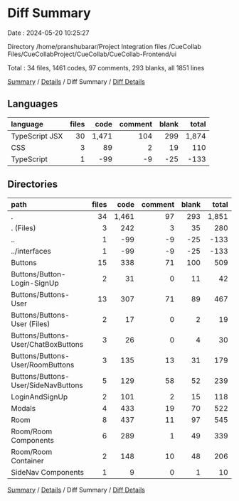 # Diff Summary

Date : 2024-05-20 10:25:27

Directory /home/pranshubarar/Project Integration files /CueCollab Files/CueCollabProject/CueCollab/CueCollab-Frontend/ui

Total : 34 files,  1461 codes, 97 comments, 293 blanks, all 1851 lines

[Summary](results.md) / [Details](details.md) / Diff Summary / [Diff Details](diff-details.md)

## Languages
| language | files | code | comment | blank | total |
| :--- | ---: | ---: | ---: | ---: | ---: |
| TypeScript JSX | 30 | 1,471 | 104 | 299 | 1,874 |
| CSS | 3 | 89 | 2 | 19 | 110 |
| TypeScript | 1 | -99 | -9 | -25 | -133 |

## Directories
| path | files | code | comment | blank | total |
| :--- | ---: | ---: | ---: | ---: | ---: |
| . | 34 | 1,461 | 97 | 293 | 1,851 |
| . (Files) | 3 | 242 | 3 | 35 | 280 |
| .. | 1 | -99 | -9 | -25 | -133 |
| ../interfaces | 1 | -99 | -9 | -25 | -133 |
| Buttons | 15 | 338 | 71 | 100 | 509 |
| Buttons/Button-Login-SignUp | 2 | 31 | 0 | 11 | 42 |
| Buttons/Buttons-User | 13 | 307 | 71 | 89 | 467 |
| Buttons/Buttons-User (Files) | 2 | 17 | 0 | 2 | 19 |
| Buttons/Buttons-User/ChatBoxButtons | 3 | 26 | 0 | 4 | 30 |
| Buttons/Buttons-User/RoomButtons | 3 | 135 | 13 | 31 | 179 |
| Buttons/Buttons-User/SideNavButtons | 5 | 129 | 58 | 52 | 239 |
| LoginAndSignUp | 2 | 101 | 2 | 15 | 118 |
| Modals | 4 | 433 | 19 | 70 | 522 |
| Room | 8 | 437 | 11 | 97 | 545 |
| Room/Room Components | 6 | 289 | 1 | 49 | 339 |
| Room/Room Container | 2 | 148 | 10 | 48 | 206 |
| SideNav Components | 1 | 9 | 0 | 1 | 10 |

[Summary](results.md) / [Details](details.md) / Diff Summary / [Diff Details](diff-details.md)